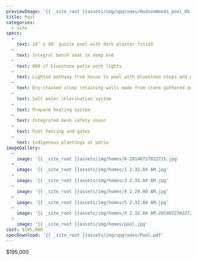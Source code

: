 ```yaml
---
previewImage: '{{ _site_root }}assets/img/upgrades/HudsonWoods_pool_05.jpg'
title: Pool
categories:
  - site
specs:
  - 
    text: 18’ x 40’ gunite pool with dark plaster finish
  - 
    text: Integral bench seat in deep end
  - 
    text: 800 sf bluestone patio with lights
  - 
    text: Lighted pathway from house to pool with bluestone steps and pavers
  - 
    text: Dry-stacked stone retaining walls made from stone gathered on site
  - 
    text: Salt water chlorination system
  - 
    text: Propane heating system
  - 
    text: Integrated mesh safety cover
  - 
    text: Pool fencing and gates
  - 
    text: Indigenous plantings at patio
imageGallery:
  - 
    image: '{{ _site_root }}assets/img/homes/6-20140727022725.jpg'
  - 
    image: '{{ _site_root }}assets/img/homes/1 2.32.04 AM.jpg'
  - 
    image: '{{ _site_root }}assets/img/homes/3 2.32.04 AM.jpg'
  - 
    image: '{{ _site_root }}assets/img/homes/4 2.29.00 AM.jpg'
  - 
    image: '{{ _site_root }}assets/img/homes/5 2.32.04 AM.jpg'
  - 
    image: '{{ _site_root }}assets/img/homes/3 2.32.04 AM-20140727022725.jpg'
  - 
    image: '{{ _site_root }}assets/img/homes/pool.jpg'
cost: $195,000
specDownload: '{{ _site_root }}assets/img/upgrades/Pool.pdf'
---
```

<p>$195,000</p>